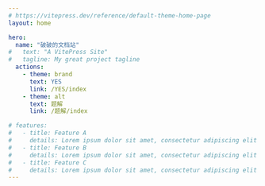 ```yaml
---
# https://vitepress.dev/reference/default-theme-home-page
layout: home

hero:
  name: "破破的文档站"
#   text: "A VitePress Site"
#   tagline: My great project tagline
  actions:
    - theme: brand
      text: YES
      link: /YES/index
    - theme: alt
      text: 题解
      link: /题解/index

# features:
#   - title: Feature A
#     details: Lorem ipsum dolor sit amet, consectetur adipiscing elit
#   - title: Feature B
#     details: Lorem ipsum dolor sit amet, consectetur adipiscing elit
#   - title: Feature C
#     details: Lorem ipsum dolor sit amet, consectetur adipiscing elit
---
```


